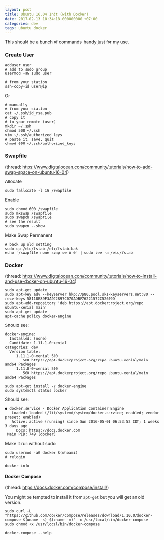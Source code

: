 ```yaml
---
layout: post
title: Ubuntu 16.04 Init (with Docker)
date: 2017-02-13 18:34:18.000000000 +07:00
categories: dev
tags: ubuntu docker
---
```

This should be a bunch of commands, handy just for my use.

### Create User

```
adduser user
# add to sudo group
usermod -aG sudo user
```

```
# from your station
ssh-copy-id user@ip
```

Or

```
# manually
# from your station
cat ~/.ssh/id_rsa.pub
# copy it
# to your remote (user)
mkdir ~/.ssh
chmod 500 ~/.ssh
vim ~/.ssh/authorized_keys
# paste it, save, quit
chmod 600 ~/.ssh/authorized_keys
```


### Swapfile

(thread: https://www.digitalocean.com/community/tutorials/how-to-add-swap-space-on-ubuntu-16-04)

Allocate

```
sudo fallocate -l 1G /swapfile
```

Enable

```
sudo chmod 600 /swapfile
sudo mkswap /swapfile
sudo swapon /swapfile
# see the result
sudo swapon --show
```

Make Swap Permanent

```
# back up old setting
sudo cp /etc/fstab /etc/fstab.bak
echo '/swapfile none swap sw 0 0' | sudo tee -a /etc/fstab
```


### Docker

(thread: https://www.digitalocean.com/community/tutorials/how-to-install-and-use-docker-on-ubuntu-16-04)

```
sudo apt-get update
sudo apt-key adv --keyserver hkp://p80.pool.sks-keyservers.net:80 --recv-keys 58118E89F3A912897C070ADBF76221572C52609D
sudo apt-add-repository 'deb https://apt.dockerproject.org/repo ubuntu-xenial main'
sudo apt-get update
apt-cache policy docker-engine
```

Should see:
```
docker-engine:
  Installed: (none)
  Candidate: 1.11.1-0~xenial
categories: dev
  Version table:
     1.11.1-0~xenial 500
        500 https://apt.dockerproject.org/repo ubuntu-xenial/main amd64 Packages
     1.11.0-0~xenial 500
        500 https://apt.dockerproject.org/repo ubuntu-xenial/main amd64 Packages
```

```
sudo apt-get install -y docker-engine
sudo systemctl status docker
```

Should see:
```
● docker.service - Docker Application Container Engine
   Loaded: loaded (/lib/systemd/system/docker.service; enabled; vendor preset: enabled)
   Active: active (running) since Sun 2016-05-01 06:53:52 CDT; 1 weeks 3 days ago
     Docs: https://docs.docker.com
 Main PID: 749 (docker)
```

Make it run without sudo:

```
sudo usermod -aG docker $(whoami)
# relogin
```

```
docker info
```

#### Docker Compose
(thread: https://docs.docker.com/compose/install/)

You might be tempted to install it from `apt-get` but you will get an old version.

```
sudo curl -L "https://github.com/docker/compose/releases/download/1.10.0/docker-compose-$(uname -s)-$(uname -m)" -o /usr/local/bin/docker-compose
sudo chmod +x /usr/local/bin/docker-compose
```

```
docker-compose --help
```
